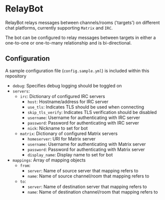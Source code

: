 # RelayBot

RelayBot relays messages between channels/rooms ('targets') on different chat platforms, currently supporting `Matrix` and `IRC`.

The bot can be configured to relay messages between targets in either a one-to-one or one-to-many relationship and is bi-directional.

## Configuration

A sample configuration file (`config.sample.yml`) is included within this repository

* `debug`: Specifies debug logging should be toggled on
* `servers`:
  * `irc`: Dictionary of configured IRC servers
    * `host`: Hostname/address for IRC server
    * `use_tls`: Indicates TLS should be used when connecting
    * `skip_tls_verify`: Indicates TLS verification should be disabled
    * `username`: Username for authenticating with IRC server
    * `password`: Password for authenticating with IRC server
    * `nick`: Nickname to set for bot
  * `matrix`: Dictionary of configured Matrix servers
    * `homeserver`: URI for Matrix server
    * `username`: Username for authenticating with Matrix server
    * `password`: Password for authenticating with Matrix server
    * `display_name`: Display name to set for bot
* `mappings`: Array of mapping objects
  * `from`:
    * `server`: Name of source server that mapping refers to
    * `name`: Name of source channel/room that mapping refers to
  * `to`:
    * `server`: Name of destination server that mapping refers to
    * `name`: Name of destination channel/room that mapping refers to
